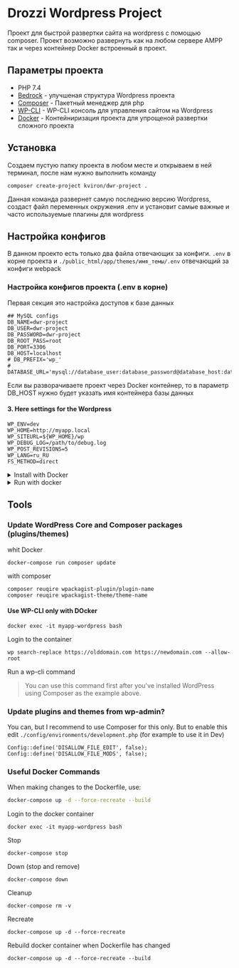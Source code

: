 
# Drozzi Wordpress Project
Проект для быстрой развертки сайта на wordpress с помощью composer.
Проект возможно развернуть как на любом сервере AMPP так и через контейнер Docker встроенный в проект.

## Параметры проекта

+ PHP 7.4
+ [Bedrock](https://roots.io/bedrock/) - улучшеная структура Wordpress проекта
+ [Composer](https://getcomposer.org/) - Пакетный менеджер для php
+ [WP-CLI](https://wp-cli.org/) - WP-CLI консоль для управления сайтом на Wordpress
+ [Docker](https://www.docker.com/get-started) - Контейниризация проекта для упрощеной развертки сложного проекта

## Установка

Создаем пустую папку проекта в любом месте и открываем в ней терминал, после нам нужно выполнить команду
```shell
composer create-project kviron/dwr-project .
```

Данная команда развернет самую последнию версию Wordpress, создаст файл переменных окружения .env и установит самые важные и часто используемые плагины для wordpress


 ## Настройка конфигов
 В данном проекто есть только два файла отвечающих за конфиги.
 `.env` в корне проекта и
 `./public_html/app/themes/имя_темы/.env` отвечающий за конфиги webpack

### Настройка конфигов проекта (.env в корне)
Первая секция это настройка доступов к базе данных
```
## MySQL configs
DB_NAME=dwr-project
DB_USER=dwr-project
DB_PASSWORD=dwr-project
DB_ROOT_PASS=root
DB_PORT=3306
DB_HOST=localhost
# DB_PREFIX='wp_'
# DATABASE_URL='mysql://database_user:database_password@database_host:database_port/database_name'
```

Если вы разворачиваете проект через Docker контейнер, то в параметр DB_HOST нужно будет указать имя контейнера базы данных

#### 3. Here settings for the Wordpress
```dotenv
WP_ENV=dev
WP_HOME=http://myapp.local
WP_SITEURL=${WP_HOME}/wp
WP_DEBUG_LOG=/path/to/debug.log
WP_POST_REVISIONS=5
WP_LANG=ru_RU
FS_METHOD=direct
```
<details>
 <summary>Install with Docker</summary>

1. Edit `nginx/default.conf.conf` to change the nginx server settings

```shell
server {
    listen 80;

    root /var/www/html/web;
    index index.php;

    access_log /var/log/nginx/access.log;
    error_log /var/log/nginx/error.log;

    client_max_body_size 100M;

    location / {
        try_files $uri $uri/ /index.php?$args;
    }

    location ~ \.php$ {
        try_files $uri =404;
        fastcgi_split_path_info ^(.+\.php)(/.+)$;
        fastcgi_pass wordpress:9000;
        fastcgi_index index.php;
        include fastcgi_params;
        fastcgi_param SCRIPT_FILENAME $document_root$fastcgi_script_name;
        fastcgi_param PATH_INFO $fastcgi_path_info;
    }
}

```

2. Edit the nginx service in `docker-compose.yml` to use any port (default 80)

```shell
  nginx:
    image: nginx:latest
    container_name: ${APP_NAME}-nginx
    ports:
      - '80:80'

```

3. Install project

```shell
docker-compose run composer create-project
```
</details>




<details>
 <summary>Run with docker</summary>

```shell
docker-compose up
```

Docker Compose will now start all the services for you:

```shell
Starting myapp-mysql    ... done
Starting myapp-composer ... done
Starting myapp-phpmyadmin ... done
Starting myapp-wordpress  ... done
Starting myapp-nginx      ... done
Starting myapp-mailhog    ... done
```

🚀 Open [http://myapp.local](http://myapp.local) in your browser

## PhpMyAdmin

PhpMyAdmin comes installed as a service in docker-compose.

🚀 Open [http://127.0.0.1:8082/](http://127.0.0.1:8082/) in your browser

## MailHog

MailHog comes installed as a service in docker-compose.

🚀 Open [http://0.0.0.0:8025/](http://0.0.0.0:8025/) in your browser

</details>

## Tools

### Update WordPress Core and Composer packages (plugins/themes)

whit Docker
```shell
docker-compose run composer update
```

with composer
```shell
composer reuqire wpackagist-plugin/plugin-name
composer reuqire wpackagist-theme/theme-name
```

#### Use WP-CLI only with DOcker
```shell
docker exec -it myapp-wordpress bash
```

Login to the container

```shell
wp search-replace https://olddomain.com https://newdomain.com --allow-root
```

Run a wp-cli command

> You can use this command first after you've installed WordPress using Composer as the example above.

### Update plugins and themes from wp-admin?

You can, but I recommend to use Composer for this only. But to enable this edit `./config/environments/development.php` (for example to use it in Dev)

```shell
Config::define('DISALLOW_FILE_EDIT', false);
Config::define('DISALLOW_FILE_MODS', false);
```

### Useful Docker Commands

When making changes to the Dockerfile, use:

```bash
docker-compose up -d --force-recreate --build
```

Login to the docker container

```shell
docker exec -it myapp-wordpress bash
```

Stop

```shell
docker-compose stop
```

Down (stop and remove)

```shell
docker-compose down
```

Cleanup

```shell
docker-compose rm -v
```

Recreate

```shell
docker-compose up -d --force-recreate
```

Rebuild docker container when Dockerfile has changed

```shell
docker-compose up -d --force-recreate --build
```
